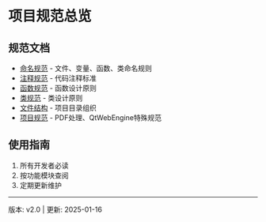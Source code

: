 # 项目规范总览

## 规范文档
- [命名规范](naming-convention.md) - 文件、变量、函数、类命名规则
- [注释规范](comment-standard.md) - 代码注释标准
- [函数规范](function-standard.md) - 函数设计原则
- [类规范](class-standard.md) - 类设计原则
- [文件结构](file-structure.md) - 项目目录组织
- [项目规范](project-specific.md) - PDF处理、QtWebEngine特殊规范

## 使用指南
1. 所有开发者必读
2. 按功能模块查阅
3. 定期更新维护

---
版本: v2.0 | 更新: 2025-01-16